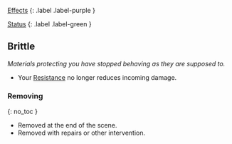 
[Effects](Game/Core/Effects)
{: .label .label-purple }

[Status](Game/Core/Effects#Status)
{: .label .label-green }

## Brittle
*Materials protecting you have stopped behaving as they are supposed to.*
* Your [Resistance](Game/Core/Armour#Weakness%20and%20Resistance) no longer reduces incoming damage.
### Removing
{: no_toc }
* Removed at the end of the scene.
* Removed with repairs or other intervention.
